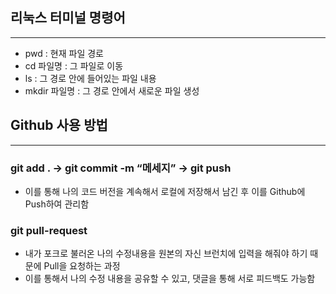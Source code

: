 ## 리눅스 터미널 명령어

---

- pwd : 현재 파일 경로
- cd 파일명 : 그 파일로 이동
- ls : 그 경로 안에 들어있는 파일 내용
- mkdir 파일명 : 그 경로 안에서 새로운 파일 생성

## Github 사용 방법

---

### git add . → git commit -m “메세지” → git push

- 이를 통해 나의 코드 버전을 계속해서 로컬에 저장해서 남긴 후 이를 Github에 Push하여 관리함

### git pull-request

- 내가 포크로 불러온 나의 수정내용을 원본의 자신 브런치에 입력을 해줘야 하기 때문에 Pull을 요청하는 과정
- 이를 통해서 나의 수정 내용을 공유할 수 있고, 댓글을 통해 서로 피드백도 가능함
